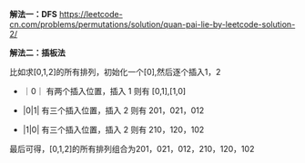 **解法一：DFS**
https://leetcode-cn.com/problems/permutations/solution/quan-pai-lie-by-leetcode-solution-2/

**解法二：插板法**

比如求[0,1,2]的所有排列，初始化一个[0],然后逐个插入1，2

- ｜0｜ 有两个插入位置，插入 1 则有 [0,1],[1,0]

- |0|1| 有三个插入位置，插入 2 则有 201，021，012

- |1|0| 有三个插入位置，插入 2 则有 210，120，102

最后可得，[0,1,2]的所有排列组合为201，021，012，210，120，102
